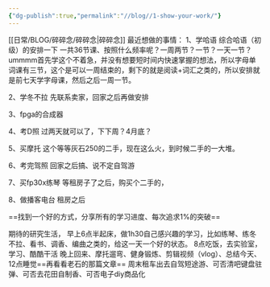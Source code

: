 ```yaml
---
{"dg-publish":true,"permalink":"//blog//1-show-your-work/"}
---
```


[[日常/BLOG/碎碎念/碎碎念\|碎碎念]]
最近想做的事情：
1、学哈语
综合哈语（初级）的安排一下
一共36节课、按照什么频率呢？一周两节？一节？一天一节？ummmm首先学这个不着急，并没有想要短时间内快速掌握的想法，所以字母单词课有三节，这个是可以一周结束的，剩下的就是阅读+词汇之类的，所以安排就是前七天学字母课，然后之后一周一节。

2、学冬不拉
先联系卖家，回家之后再做安排

3、fpga的合成器

4、考D照
过两天就可以了，下下周？4月底？

5、买摩托
这个等等灰石250的二手，现在这么火，到时候二手的一大堆。

6、考完驾照
回家之后搞、说不定自驾游

7、买fp30x练琴
等租房子了之后，购买个二手的，

8、做播客电台
租房之后

==找到一个好的方式，分享所有的学习进度、每次追求1%的突破==

期待的研究生活，
早上6点半起床，做1h30自己感兴趣的学习，比如练琴、练冬不拉、看书、调香、编曲之类的，给这一天一个好的状态。
8点吃饭，去实验室，学习、酷酷干活
晚上回来、摩托遛弯、健身锻炼、剪辑视频（vlog）、总结今天、12点睡觉==再看看老石的那篇文章==
周末租车出去自驾短途游、可否清吧键盘驻弹、可否去花田自制香、可否电子diy商品化

